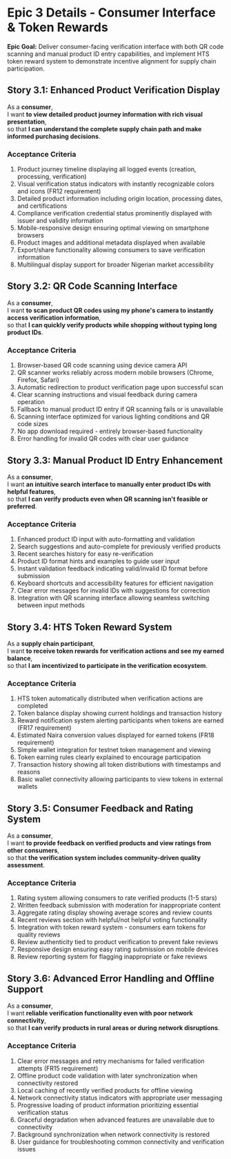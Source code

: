 # Epic 3 Details - Consumer Interface & Token Rewards

**Epic Goal:** Deliver consumer-facing verification interface with both QR code scanning and manual product ID entry capabilities, and implement HTS token reward system to demonstrate incentive alignment for supply chain participation.

## Story 3.1: Enhanced Product Verification Display

As a **consumer**,  
I want **to view detailed product journey information with rich visual presentation**,  
so that **I can understand the complete supply chain path and make informed purchasing decisions**.

### Acceptance Criteria

1. Product journey timeline displaying all logged events (creation, processing, verification)
2. Visual verification status indicators with instantly recognizable colors and icons (FR12 requirement)
3. Detailed product information including origin location, processing dates, and certifications
4. Compliance verification credential status prominently displayed with issuer and validity information
5. Mobile-responsive design ensuring optimal viewing on smartphone browsers
6. Product images and additional metadata displayed when available
7. Export/share functionality allowing consumers to save verification information
8. Multilingual display support for broader Nigerian market accessibility

## Story 3.2: QR Code Scanning Interface

As a **consumer**,  
I want **to scan product QR codes using my phone's camera to instantly access verification information**,  
so that **I can quickly verify products while shopping without typing long product IDs**.

### Acceptance Criteria

1. Browser-based QR code scanning using device camera API
2. QR scanner works reliably across modern mobile browsers (Chrome, Firefox, Safari)
3. Automatic redirection to product verification page upon successful scan
4. Clear scanning instructions and visual feedback during camera operation
5. Fallback to manual product ID entry if QR scanning fails or is unavailable
6. Scanning interface optimized for various lighting conditions and QR code sizes
7. No app download required - entirely browser-based functionality
8. Error handling for invalid QR codes with clear user guidance

## Story 3.3: Manual Product ID Entry Enhancement

As a **consumer**,  
I want **an intuitive search interface to manually enter product IDs with helpful features**,  
so that **I can verify products even when QR scanning isn't feasible or preferred**.

### Acceptance Criteria

1. Enhanced product ID input with auto-formatting and validation
2. Search suggestions and auto-complete for previously verified products
3. Recent searches history for easy re-verification
4. Product ID format hints and examples to guide user input
5. Instant validation feedback indicating valid/invalid ID format before submission
6. Keyboard shortcuts and accessibility features for efficient navigation
7. Clear error messages for invalid IDs with suggestions for correction
8. Integration with QR scanning interface allowing seamless switching between input methods

## Story 3.4: HTS Token Reward System

As a **supply chain participant**,  
I want **to receive token rewards for verification actions and see my earned balance**,  
so that **I am incentivized to participate in the verification ecosystem**.

### Acceptance Criteria

1. HTS token automatically distributed when verification actions are completed
2. Token balance display showing current holdings and transaction history
3. Reward notification system alerting participants when tokens are earned (FR17 requirement)
4. Estimated Naira conversion values displayed for earned tokens (FR18 requirement)
5. Simple wallet integration for testnet token management and viewing
6. Token earning rules clearly explained to encourage participation
7. Transaction history showing all token distributions with timestamps and reasons
8. Basic wallet connectivity allowing participants to view tokens in external wallets

## Story 3.5: Consumer Feedback and Rating System

As a **consumer**,  
I want **to provide feedback on verified products and view ratings from other consumers**,  
so that **the verification system includes community-driven quality assessment**.

### Acceptance Criteria

1. Rating system allowing consumers to rate verified products (1-5 stars)
2. Written feedback submission with moderation for inappropriate content
3. Aggregate rating display showing average scores and review counts
4. Recent reviews section with helpful/not helpful voting functionality
5. Integration with token reward system - consumers earn tokens for quality reviews
6. Review authenticity tied to product verification to prevent fake reviews
7. Responsive design ensuring easy rating submission on mobile devices
8. Review reporting system for flagging inappropriate or fake reviews

## Story 3.6: Advanced Error Handling and Offline Support

As a **consumer**,  
I want **reliable verification functionality even with poor network connectivity**,  
so that **I can verify products in rural areas or during network disruptions**.

### Acceptance Criteria

1. Clear error messages and retry mechanisms for failed verification attempts (FR15 requirement)
2. Offline product code validation with later synchronization when connectivity restored
3. Local caching of recently verified products for offline viewing
4. Network connectivity status indicators with appropriate user messaging
5. Progressive loading of product information prioritizing essential verification status
6. Graceful degradation when advanced features are unavailable due to connectivity
7. Background synchronization when network connectivity is restored
8. User guidance for troubleshooting common connectivity and verification issues
